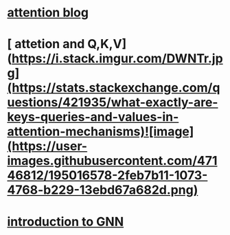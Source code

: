 # [attention blog](https://blog.floydhub.com/attention-mechanism/)
# [ attetion and Q,K,V](https://i.stack.imgur.com/DWNTr.jpg](https://stats.stackexchange.com/questions/421935/what-exactly-are-keys-queries-and-values-in-attention-mechanisms)![image](https://user-images.githubusercontent.com/47146812/195016578-2feb7b11-1073-4768-b229-13ebd67a682d.png)

# [introduction to GNN](https://theaisummer.com/gnn-architectures/)
